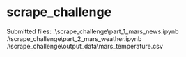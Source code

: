 # scrape_challenge

Submitted files:
.\scrape_challenge\part_1_mars_news.ipynb
.\scrape_challenge\part_2_mars_weather.ipynb
.\scrape_challenge\output_data\mars_temperature.csv
